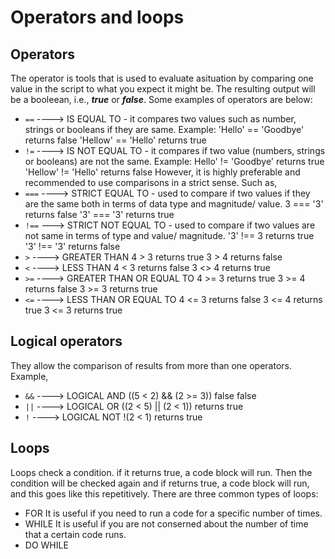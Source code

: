 # Operators and loops
## Operators
The operator is tools that is used to evaluate asituation by comparing one value in the script to what you expect it might be. The resulting output will be a booleean, i.e., ***true*** or ***false***. Some examples of operators are below:

- `==` ----> IS EQUAL TO
        - it compares two values such as number, strings or booleans if they are same. Example:
        'Hello' == 'Goodbye' returns false
        'Hellow' == 'Hello' returns true
- `!=` ----> IS NOT EQUAL TO
        - it compares if two value (numbers, strings or booleans) are not the same. Example:
        Hello' != 'Goodbye' returns true
        'Hellow' != 'Hello' returns false
However, it is highly preferable and recommended to use comparisons in a strict sense. Such as,
- `===` ----> STRICT EQUAL TO
        - used to compare if two values if they are the same both in terms of data type and magnitude/ value.
        3 === '3' returns false
        '3' === '3' returns true
- `!==` ---> STRICT NOT EQUAL TO
        - used to compare if two values are not same in terms of type and value/ magnitude.
        '3' !== 3 returns true
        '3' !== '3' returns false
- `>` ----> GREATER THAN
        4 > 3 returns true
        3 > 4 returns false
- `<` ----> LESS THAN
        4 < 3 returns false
        3 <> 4 returns true
- `>=` ----> GREATER THAN OR EQUAL TO
        4 >= 3 returns true
        3 >= 4 returns false
        3 >= 3 returns true
- `<=` ----> LESS THAN OR EQUAL TO
        4 <= 3 returns false
        3 <= 4 returns true
        3 <= 3 returns true
## Logical operators
They allow the comparison of results from more than one operators. Example,

- `&&` ----> LOGICAL AND
        ((5 < 2) && (2 >= 3))
          false       false
- `||` ----> LOGICAL OR
        ((2 < 5) || (2 < 1))
        returns true
- `!` ----> LOGICAL NOT
        !(2 < 1)
        returns true

## Loops
Loops check a condition. if it returns true, a code block will run. Then the condition will be checked again and if returns true, a code block will run, and this goes like this repetitively. There are three common types of loops:
- FOR
    It is useful if you need to run a code for a specific number of times. 
- WHILE
    It is useful if you are not conserned about the number of time that a certain code runs. 
- DO WHILE
    
        



